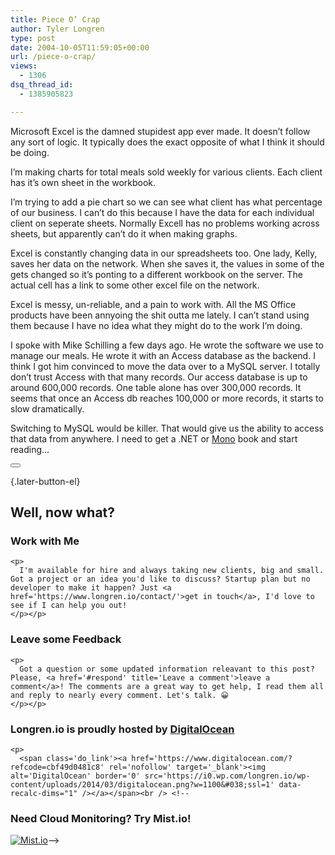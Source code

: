 ```yaml
---
title: Piece O’ Crap
author: Tyler Longren
type: post
date: 2004-10-05T11:59:05+00:00
url: /piece-o-crap/
views:
  - 1306
dsq_thread_id:
  - 1385905823

---
```

Microsoft Excel is the damned stupidest app ever made. It doesn&#8217;t follow any sort of logic. It typically does the exact opposite of what I think it should be doing.

I&#8217;m making charts for total meals sold weekly for various clients. Each client has it&#8217;s own sheet in the workbook.

I&#8217;m trying to add a pie chart so we can see what client has what percentage of our business. I can&#8217;t do this because I have the data for each individual client on seperate sheets. Normally Excell has no problems working across sheets, but apparently can&#8217;t do it when making graphs. 

Excel is constantly changing data in our spreadsheets too. One lady, Kelly, saves her data on the network. When she saves it, the values in some of the gets changed so it&#8217;s ponting to a different workbook on the server. The actual cell has a link to some other excel file on the network.

Excel is messy, un-reliable, and a pain to work with. All the MS Office products have been annyoing the shit outta me lately. I can&#8217;t stand using them because I have no idea what they might do to the work I&#8217;m doing.

I spoke with Mike Schilling a few days ago. He wrote the software we use to manage our meals. He wrote it with an Access database as the backend. I think I got him convinced to move the data over to a MySQL server. I totally don&#8217;t trust Access with that many records. Our access database is up to around 600,000 records. One table alone has over 300,000 records. It seems that once an Access db reaches 100,000 or more records, it starts to slow dramatically.

Switching to MySQL would be killer. That would give us the ability to access that data from anywhere. I need to get a .NET or <a href=http://www.go-mono.com>Mono</a> book and start reading&#8230; 

<div class="wpulike wpulike-default " >
  <div class="wp_ulike_general_class wp_ulike_is_not_liked">
    <button type="button"
					aria-label="Like Button"
					data-ulike-id="1691"
					data-ulike-nonce="d2aa5cd31e"
					data-ulike-type="likeThis"
					data-ulike-template="wpulike-default"
					data-ulike-display-likers="0"
					data-ulike-disable-pophover="0"
					class="wp_ulike_btn wp_ulike_put_image wp_likethis_1691"></button><span class="count-box"></span>
  </div>
</div>

[][1]{.later-button-el}

<div class='what-next'>
  <h2>
    Well, now what?
  </h2>
  
  <div class='hire'>
    <h3>
      Work with Me
    </h3>
    
    <p>
      I'm available for hire and always taking new clients, big and small. Got a project or an idea you'd like to discuss? Startup plan but no developer to make it happen? Just <a href='https://www.longren.io/contact/'>get in touch</a>, I'd love to see if I can help you out!
    </p></p>
  </div>
  
  <div class='hire'>
    <h3>
      Leave some Feedback
    </h3>
    
    <p>
      Got a question or some updated information releavant to this post? Please, <a href='#respond' title='Leave a comment'>leave a comment</a>! The comments are a great way to get help, I read them all and reply to nearly every comment. Let's talk. 😀
    </p></p>
  </div>
  
  <div class='now-what-bottom-ad'>
    <h3>
      Longren.io is proudly hosted by <a href='https://www.digitalocean.com/?refcode=cbf49d0481c8'>DigitalOcean</a>
    </h3>
    
    <p>
      <span class='do_link'><a href='https://www.digitalocean.com/?refcode=cbf49d0481c8' rel='nofollow' target='_blank'><img alt='DigitalOcean' border='0' src='https://i0.wp.com/longren.io/wp-content/uploads/2014/03/digitalocean.png?w=1100&#038;ssl=1' data-recalc-dims="1" /></a></span><br /> <!--

<h3>Need Cloud Monitoring? Try Mist.io!</h3>

<span class='do_link'><a href='http://mist.io/?ref=tyler' rel='nofollow' target='_blank'><img alt='Mist.io' border='0' src='https://i0.wp.com/longren.io/wp-content/uploads/2014/04/mistio.jpg?w=1100&#038;ssl=1' data-recalc-dims="1"></a></span>--></div> </div>

 [1]: #